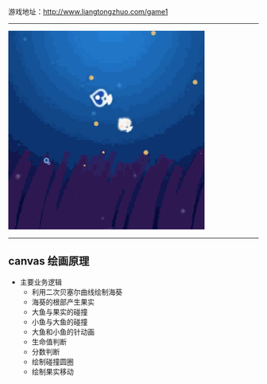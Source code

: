 游戏地址：http://www.liangtongzhuo.com/game1

---

<img src="g.gif">

---

## canvas 绘画原理
- 主要业务逻辑
	- 利用二次贝塞尔曲线绘制海葵
	- 海葵的根部产生果实
	- 大鱼与果实的碰撞
	- 小鱼与大鱼的碰撞
	- 大鱼和小鱼的针动画
	- 生命值判断
	- 分数判断
	- 绘制碰撞圆圈
	- 绘制果实移动

